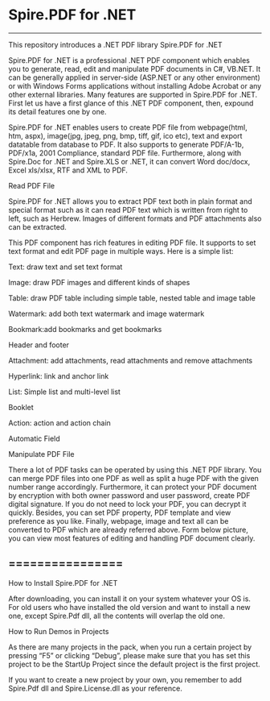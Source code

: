 Spire.PDF for .NET
================
------------------------------------------------------------------------------------------------------------------------
This repository introduces a .NET PDF library Spire.PDF for .NET

Spire.PDF for .NET is a professional .NET PDF component which enables you to generate, read, edit and manipulate PDF documents in C#, VB.NET. It can be generally applied in server-side (ASP.NET or any other environment) or with Windows Forms applications without installing Adobe Acrobat or any other external libraries.
Many features are supported in Spire.PDF for .NET. First let us have a first glance of this .NET PDF component, then, expound its detail features one by one.

Spire.PDF for .NET enables users to create PDF file from webpage(html, htm, aspx), image(jpg, jpeg, png, bmp, tiff, gif, ico etc), text and export datatable from database to PDF. It also supports to generate PDF/A-1b, PDF/x1a, 2001 Compliance, standard PDF file. Furthermore, along with Spire.Doc for .NET and Spire.XLS or .NET, it can convert Word doc/docx, Excel xls/xlsx, RTF and XML to PDF.

Read PDF File

Spire.PDF for .NET allows you to extract PDF text both in plain format and special format such as it can read PDF text which is written from right to left, such as Herbrew. Images of different formats and PDF attachments also can be extracted. 

This PDF component has rich features in editing PDF file. It supports to set text format and edit PDF page in multiple ways. Here is a simple list:

Text: draw text and set text format

Image: draw PDF images and different kinds of shapes

Table: draw PDF table including simple table, nested table and image table

Watermark: add both text watermark and image watermark

Bookmark:add bookmarks and get bookmarks

Header and footer

Attachment: add attachments, read attachments and remove attachments

Hyperlink: link and anchor link

List: Simple list and multi-level list

Booklet

Action: action and action chain

Automatic Field

Manipulate PDF File

There a lot of PDF tasks can be operated by using this .NET PDF library. You can merge PDF files into one PDF as well as split a huge PDF with the given number range accordingly. Furthermore, it can protect your PDF document by encryption with both owner password and user password, create PDF digital signature. If you do not need to lock your PDF, you can decrypt it quickly. Besides, you can set PDF property, PDF template and view preference as you like. Finally, webpage, image and text all can be converted to PDF which are already referred above. Form below picture, you can view most features of editing and handling PDF document clearly.

================
------------------------------------------------------------------------------------------------------------------------
How to Install Spire.PDF for .NET

After downloading, you can install it on your system whatever your OS is. For old users who have installed the old version and want to install a new one, except Spire.Pdf dll, all the contents will overlap the old one.

How to Run Demos in Projects

As there are many projects in the pack, when you run a certain project by pressing “F5” or clicking “Debug”, please make sure that you has set this project to be the StartUp Project since the default project is the first project.

If you want to create a new project by your own, you remember to add Spire.Pdf dll and Spire.License.dll as your reference.





